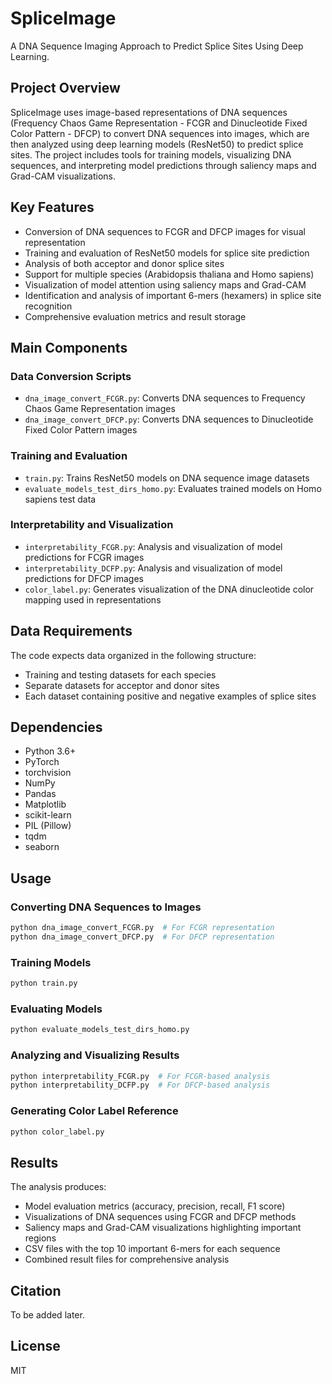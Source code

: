 # SpliceImage

A DNA Sequence Imaging Approach to Predict Splice Sites Using Deep Learning.

## Project Overview

SpliceImage uses image-based representations of DNA sequences (Frequency Chaos Game Representation - FCGR and Dinucleotide Fixed Color Pattern - DFCP) to convert DNA sequences into images, which are then analyzed using deep learning models (ResNet50) to predict splice sites. The project includes tools for training models, visualizing DNA sequences, and interpreting model predictions through saliency maps and Grad-CAM visualizations.

## Key Features

- Conversion of DNA sequences to FCGR and DFCP images for visual representation
- Training and evaluation of ResNet50 models for splice site prediction
- Analysis of both acceptor and donor splice sites
- Support for multiple species (Arabidopsis thaliana and Homo sapiens)
- Visualization of model attention using saliency maps and Grad-CAM
- Identification and analysis of important 6-mers (hexamers) in splice site recognition
- Comprehensive evaluation metrics and result storage

## Main Components

### Data Conversion Scripts
- `dna_image_convert_FCGR.py`: Converts DNA sequences to Frequency Chaos Game Representation images
- `dna_image_convert_DFCP.py`: Converts DNA sequences to Dinucleotide Fixed Color Pattern images

### Training and Evaluation
- `train.py`: Trains ResNet50 models on DNA sequence image datasets
- `evaluate_models_test_dirs_homo.py`: Evaluates trained models on Homo sapiens test data

### Interpretability and Visualization
- `interpretability_FCGR.py`: Analysis and visualization of model predictions for FCGR images
- `interpretability_DCFP.py`: Analysis and visualization of model predictions for DFCP images
- `color_label.py`: Generates visualization of the DNA dinucleotide color mapping used in representations

## Data Requirements

The code expects data organized in the following structure:
- Training and testing datasets for each species
- Separate datasets for acceptor and donor sites
- Each dataset containing positive and negative examples of splice sites

## Dependencies

- Python 3.6+
- PyTorch
- torchvision
- NumPy
- Pandas
- Matplotlib
- scikit-learn
- PIL (Pillow)
- tqdm
- seaborn

## Usage

### Converting DNA Sequences to Images

```bash
python dna_image_convert_FCGR.py  # For FCGR representation
python dna_image_convert_DFCP.py  # For DFCP representation
```

### Training Models

```bash
python train.py
```

### Evaluating Models

```bash
python evaluate_models_test_dirs_homo.py
```

### Analyzing and Visualizing Results

```bash
python interpretability_FCGR.py  # For FCGR-based analysis
python interpretability_DCFP.py  # For DFCP-based analysis
```

### Generating Color Label Reference

```bash
python color_label.py
```

## Results

The analysis produces:
- Model evaluation metrics (accuracy, precision, recall, F1 score)
- Visualizations of DNA sequences using FCGR and DFCP methods
- Saliency maps and Grad-CAM visualizations highlighting important regions
- CSV files with the top 10 important 6-mers for each sequence
- Combined result files for comprehensive analysis

## Citation

To be added later.

## License

MIT